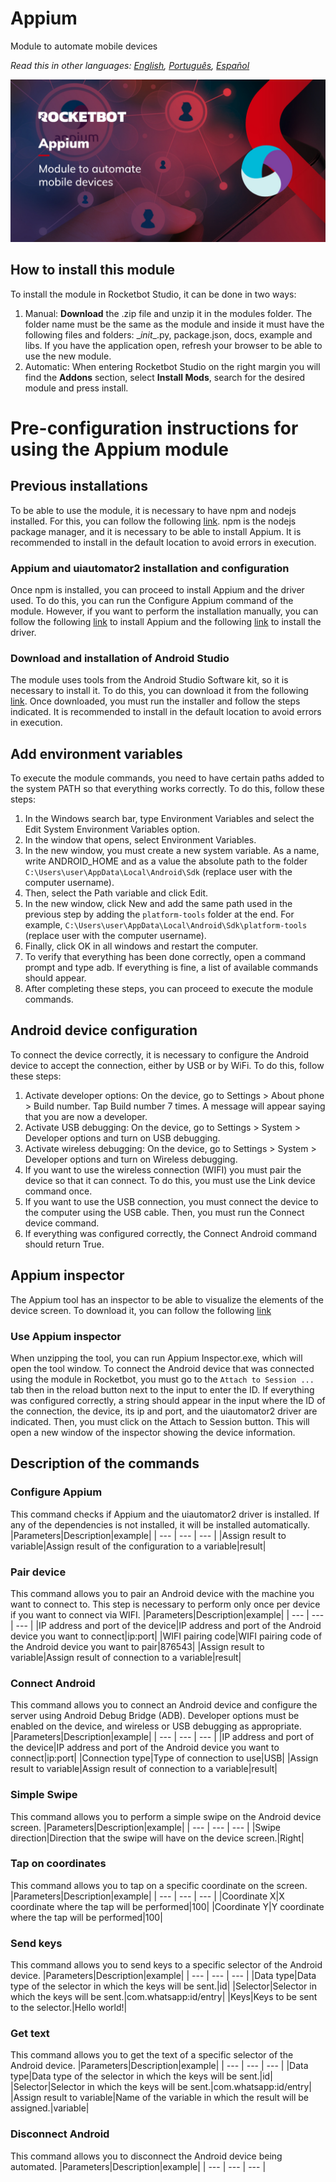 # Appium
  
Module to automate mobile devices  

*Read this in other languages: [English](Manual_Appium.md), [Português](Manual_Appium.pr.md), [Español](Manual_Appium.es.md)*
  
![banner](imgs/Banner_Appium.jpg)
## How to install this module
  
To install the module in Rocketbot Studio, it can be done in two ways:
1. Manual: __Download__ the .zip file and unzip it in the modules folder. The folder name must be the same as the module and inside it must have the following files and folders: \__init__.py, package.json, docs, example and libs. If you have the application open, refresh your browser to be able to use the new module.
2. Automatic: When entering Rocketbot Studio on the right margin you will find the **Addons** section, select **Install Mods**, search for the desired module and press install.  

# Pre-configuration instructions for using the Appium module


## Previous installations
To be able to use the module, it is necessary to have npm and nodejs installed. For this, you can follow the following [link](https://nodejs.org/en/download/).
npm is the nodejs package manager, and it is necessary to be able to install Appium. It is recommended to install in the default location to avoid errors in execution.


### Appium and uiautomator2 installation and configuration
Once npm is installed, you can proceed to install Appium and the driver used. To do this, you can run the Configure Appium command of the module. However, if you want to perform the installation manually, you can follow the following [link](http://appium.io/docs/en/2.1/quickstart/install/) to install Appium and the following [link](http://appium.io/docs/en/2.1/quickstart/uiauto2-driver/) to install the driver.


### Download and installation of Android Studio
The module uses tools from the Android Studio Software 
kit, so it is necessary to install it. To do this, you can download it from the following [link](https://developer.android.com/studio). Once downloaded, you must run the installer and follow the steps indicated. It is recommended to install in the default location to avoid errors in execution.


## Add environment variables
To execute the module commands, you need to have certain paths added to the system PATH so that everything works correctly. To do this, follow these steps:
1. In the Windows search bar, type Environment Variables and select the Edit System Environment Variables option.
2. In the window that opens, select Environment Variables.
3. In the new window, you must create a new system variable. As a name, write ANDROID_HOME and as a value the absolute path to the folder `C:\Users\user\AppData\Local\Android\Sdk` (replace user with the computer username).
4. Then, select the Path variable and click Edit.
5. In the new window, click New and add the same path used in the 
previous step by adding the `platform-tools` folder at the end. For example, `C:\Users\user\AppData\Local\Android\Sdk\platform-tools` (replace user with the computer username).
6. Finally, click OK in all windows and restart the computer.
7. To verify that everything has been done correctly, open a command prompt and type adb. If everything is fine, a list of available commands should appear.
8. After completing these steps, you can proceed to execute the module commands.


## Android device configuration
To connect the device correctly, it is necessary to configure the Android device to accept the connection, either by USB or by WiFi. To do this, follow these steps:
1. Activate developer options: On the device, go to Settings > About phone > Build number. Tap Build number 7 times. A message will appear saying that you are now a developer.
2. Activate USB debugging: On the device, go to Settings > System > Developer options and turn on USB debugging.
3. Activate wireless debugging: On 
the device, go to Settings > System > Developer options and turn on Wireless debugging.
4. If you want to use the wireless connection (WIFI) you must pair the device so that it can connect. To do this, you must use the Link device command once.
5. If you want to use the USB connection, you must connect the device to the computer using the USB cable. Then, you must run the Connect device command.
6. If everything was configured correctly, the Connect Android command should return True.


## Appium inspector
The Appium tool has an inspector to be able to visualize the elements of the device screen. To download it, you can follow the following [link](https://github.com/appium/appium-inspector/releases)


### Use Appium inspector
When unzipping the tool, you can run Appium Inspector.exe, which will open the tool window. To connect the Android device that was connected using the module in Rocketbot, you must go to the `Attach to Session ...` tab then in the reload button next to the input 
to enter the ID. If everything was configured correctly, a string should appear in the input where the ID of the connection, the device, its ip and port, and the uiautomator2 driver are indicated. Then, you must click on the Attach to Session button. This will open a new window of the inspector showing the device information.


## Description of the commands

### Configure Appium
  
This command checks if Appium and the uiautomator2 driver is installed. If any of the dependencies is not installed, it will be installed automatically.
|Parameters|Description|example|
| --- | --- | --- |
|Assign result to variable|Assign result of the configuration to a variable|result|

### Pair device
  
This command allows you to pair an Android device with the machine you want to connect to. This step is necessary to perform only once per device if you want to connect via WIFI.
|Parameters|Description|example|
| --- | --- | --- |
|IP address and port of the device|IP address and port of the Android device you want to connect|ip:port|
|WIFI pairing code|WIFI pairing code of the Android device you want to pair|876543|
|Assign result to variable|Assign result of connection to a variable|result|

### Connect Android
  
This command allows you to connect an Android device and configure the server using Android Debug Bridge (ADB). Developer options must be enabled on the device, and wireless or USB debugging as appropriate.
|Parameters|Description|example|
| --- | --- | --- |
|IP address and port of the device|IP address and port of the Android device you want to connect|ip:port|
|Connection type|Type of connection to use|USB|
|Assign result to variable|Assign result of connection to a variable|result|

### Simple Swipe
  
This command allows you to perform a simple swipe on the Android device screen.
|Parameters|Description|example|
| --- | --- | --- |
|Swipe direction|Direction that the swipe will have on the device screen.|Right|

### Tap on coordinates
  
This command allows you to tap on a specific coordinate on the screen.
|Parameters|Description|example|
| --- | --- | --- |
|Coordinate X|X coordinate where the tap will be performed|100|
|Coordinate Y|Y coordinate where the tap will be performed|100|

### Send keys
  
This command allows you to send keys to a specific selector of the Android device.
|Parameters|Description|example|
| --- | --- | --- |
|Data type|Data type of the selector in which the keys will be sent.|id|
|Selector|Selector in which the keys will be sent.|com.whatsapp:id/entry|
|Keys|Keys to be sent to the selector.|Hello world!|

### Get text
  
This command allows you to get the text of a specific selector of the Android device.
|Parameters|Description|example|
| --- | --- | --- |
|Data type|Data type of the selector in which the keys will be sent.|id|
|Selector|Selector in which the keys will be sent.|com.whatsapp:id/entry|
|Assign result to variable|Name of the variable in which the result will be assigned.|variable|

### Disconnect Android
  
This command allows you to disconnect the Android device being automated.
|Parameters|Description|example|
| --- | --- | --- |
